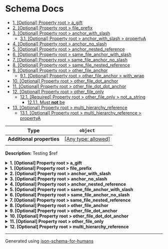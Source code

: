 # Schema Docs

- [1. [Optional] Property root > a_gift](#a_gift)
- [2. [Optional] Property root > file_prefix](#file_prefix)
- [3. [Optional] Property root > anchor_with_slash](#anchor_with_slash)
  - [3.1. [Optional] Property root > anchor_with_slash > propertyA](#anchor_with_slash_propertyA)
- [4. [Optional] Property root > anchor_no_slash](#anchor_no_slash)
- [5. [Optional] Property root > anchor_nested_reference](#anchor_nested_reference)
- [6. [Optional] Property root > same_file_anchor_with_slash](#same_file_anchor_with_slash)
- [7. [Optional] Property root > same_file_anchor_no_slash](#same_file_anchor_no_slash)
- [8. [Optional] Property root > same_file_nested_reference](#same_file_nested_reference)
- [9. [Optional] Property root > other_file_anchor](#other_file_anchor)
  - [9.1. [Optional] Property root > other_file_anchor > with_wrap](#other_file_anchor_with_wrap)
- [10. [Optional] Property root > other_file_dot_anchor](#other_file_dot_anchor)
- [11. [Optional] Property root > other_file_dot_dot_anchor](#other_file_dot_dot_anchor)
- [12. [Optional] Property root > other_file_only](#other_file_only)
  - [12.1. [Required] Property root > other_file_only > not_a_string](#other_file_only_not_a_string)
    - [12.1.1. Must **not** be](#autogenerated_heading_2)
- [13. [Optional] Property root > multi_hierarchy_reference](#multi_hierarchy_reference)
  - [13.1. [Optional] Property root > multi_hierarchy_reference > propertyA](#multi_hierarchy_reference_propertyA)

| Type                      | `object`                                                                  |
| ------------------------- | ------------------------------------------------------------------------- |
| **Additional properties** | [[Any type: allowed]](# "Additional Properties of any type are allowed.") |
|                           |                                                                           |

**Description:** Testing $ref

<details>
<summary><strong> <a name="a_gift"></a>1. [Optional] Property root > a_gift</strong>  

</summary>
<blockquote>

| Type                      | `string`                                                                  |
| ------------------------- | ------------------------------------------------------------------------- |
| **Additional properties** | [[Any type: allowed]](# "Additional Properties of any type are allowed.") |
| **Defined in**            | #/definitions/gift                                                        |
|                           |                                                                           |

**Description:** A gift, or is it?

</blockquote>
</details>

<details>
<summary><strong> <a name="file_prefix"></a>1. [Optional] Property root > file_prefix</strong>  

</summary>
<blockquote>

| Type                      | `string`                                                                  |
| ------------------------- | ------------------------------------------------------------------------- |
| **Additional properties** | [[Any type: allowed]](# "Additional Properties of any type are allowed.") |
| **Defined in**            | #/definitions/gift                                                        |
|                           |                                                                           |

**Description:** A gift, or is it?

</blockquote>
</details>

<details>
<summary><strong> <a name="anchor_with_slash"></a>2. [Optional] Property root > anchor_with_slash</strong>  

</summary>
<blockquote>

| Type                      | `object`                                                                  |
| ------------------------- | ------------------------------------------------------------------------- |
| **Additional properties** | [[Any type: allowed]](# "Additional Properties of any type are allowed.") |
| **Defined in**            | #/definitions/object_def                                                  |
|                           |                                                                           |

<details>
<summary><strong> <a name="anchor_with_slash_propertyA"></a>2.1. [Optional] Property root > anchor_with_slash > propertyA</strong>  

</summary>
<blockquote>

| Type                      | `string`                                                                  |
| ------------------------- | ------------------------------------------------------------------------- |
| **Additional properties** | [[Any type: allowed]](# "Additional Properties of any type are allowed.") |
|                           |                                                                           |

**Description:** Description for object_def/items/propertyA

</blockquote>
</details>

</blockquote>
</details>

<details>
<summary><strong> <a name="anchor_no_slash"></a>3. [Optional] Property root > anchor_no_slash</strong>  

</summary>
<blockquote>

| Type                      | `array of string`                                                         |
| ------------------------- | ------------------------------------------------------------------------- |
| **Additional properties** | [[Any type: allowed]](# "Additional Properties of any type are allowed.") |
| **Defined in**            | #definitions/array_def                                                    |
|                           |                                                                           |

**Description:** Description for array_def

|                      | Array restrictions |
| -------------------- | ------------------ |
| **Min items**        | N/A                |
| **Max items**        | N/A                |
| **Items unicity**    | False              |
| **Additional items** | False              |
| **Tuple validation** | See below          |
|                      |                    |

</blockquote>
</details>

<details>
<summary><strong> <a name="anchor_nested_reference"></a>4. [Optional] Property root > anchor_nested_reference</strong>  

</summary>
<blockquote>

| Type                      | `string`                                                                  |
| ------------------------- | ------------------------------------------------------------------------- |
| **Additional properties** | [[Any type: allowed]](# "Additional Properties of any type are allowed.") |
| **Defined in**            | #/definitions/reference_def                                               |
|                           |                                                                           |

</blockquote>
</details>

<details>
<summary><strong> <a name="same_file_anchor_with_slash"></a>5. [Optional] Property root > same_file_anchor_with_slash</strong>  

</summary>
<blockquote>

| Type                      | `string`                                                                  |
| ------------------------- | ------------------------------------------------------------------------- |
| **Additional properties** | [[Any type: allowed]](# "Additional Properties of any type are allowed.") |
| **Defined in**            | references.json#/definitions/string_def                                   |
|                           |                                                                           |

**Description:** Description for string_def

</blockquote>
</details>

<details>
<summary><strong> <a name="same_file_anchor_no_slash"></a>6. [Optional] Property root > same_file_anchor_no_slash</strong>  

</summary>
<blockquote>

| Type                      | `object`                                                                  |
| ------------------------- | ------------------------------------------------------------------------- |
| **Additional properties** | [[Any type: allowed]](# "Additional Properties of any type are allowed.") |
| **Same definition as**    | [anchor_with_slash](#anchor_with_slash)                                   |
|                           |                                                                           |

</blockquote>
</details>

<details>
<summary><strong> <a name="same_file_nested_reference"></a>7. [Optional] Property root > same_file_nested_reference</strong>  

</summary>
<blockquote>

| Type                      | `string`                                                                  |
| ------------------------- | ------------------------------------------------------------------------- |
| **Additional properties** | [[Any type: allowed]](# "Additional Properties of any type are allowed.") |
| **Same definition as**    | [anchor_nested_reference](#anchor_nested_reference)                       |
|                           |                                                                           |

</blockquote>
</details>

<details>
<summary><strong> <a name="other_file_anchor"></a>8. [Optional] Property root > other_file_anchor</strong>  

</summary>
<blockquote>

| Type                      | `object`                                                                  |
| ------------------------- | ------------------------------------------------------------------------- |
| **Additional properties** | [[Any type: allowed]](# "Additional Properties of any type are allowed.") |
| **Defined in**            | with_descriptions.json#/definitions/gift                                  |
|                           |                                                                           |

**Description:** The delivery is a gift, no prices displayed

<details>
<summary><strong> <a name="other_file_anchor_with_wrap"></a>8.1. [Optional] Property root > other_file_anchor > with_wrap</strong>  

</summary>
<blockquote>

| Type                      | `boolean`                                                                 |
| ------------------------- | ------------------------------------------------------------------------- |
| **Additional properties** | [[Any type: allowed]](# "Additional Properties of any type are allowed.") |
|                           |                                                                           |

</blockquote>
</details>

</blockquote>
</details>

<details>
<summary><strong> <a name="other_file_dot_anchor"></a>9. [Optional] Property root > other_file_dot_anchor</strong>  

</summary>
<blockquote>

| Type                      | `object`                                                                  |
| ------------------------- | ------------------------------------------------------------------------- |
| **Additional properties** | [[Any type: allowed]](# "Additional Properties of any type are allowed.") |
| **Same definition as**    | [other_file_anchor](#other_file_anchor)                                   |
|                           |                                                                           |

**Description:** The delivery is a gift, no prices displayed

</blockquote>
</details>

<details>
<summary><strong> <a name="other_file_dot_dot_anchor"></a>10. [Optional] Property root > other_file_dot_dot_anchor</strong>  

</summary>
<blockquote>

| Type                      | `object`                                                                  |
| ------------------------- | ------------------------------------------------------------------------- |
| **Additional properties** | [[Any type: allowed]](# "Additional Properties of any type are allowed.") |
| **Same definition as**    | [other_file_anchor](#other_file_anchor)                                   |
|                           |                                                                           |

**Description:** The delivery is a gift, no prices displayed

</blockquote>
</details>

<details>
<summary><strong> <a name="other_file_only"></a>11. [Optional] Property root > other_file_only</strong>  

</summary>
<blockquote>

| Type                      | `object`                                                                  |
| ------------------------- | ------------------------------------------------------------------------- |
| **Additional properties** | [[Any type: allowed]](# "Additional Properties of any type are allowed.") |
| **Defined in**            | combining_not.json                                                        |
|                           |                                                                           |

**Description:** Test schema with a not

<details>
<summary><strong> <a name="other_file_only_not_a_string"></a>11.1. [Required] Property root > other_file_only > not_a_string</strong>  

</summary>
<blockquote>

| Type                      | `combining`                                                               |
| ------------------------- | ------------------------------------------------------------------------- |
| **Additional properties** | [[Any type: allowed]](# "Additional Properties of any type are allowed.") |
|                           |                                                                           |

#### <a name="autogenerated_heading_2"></a>11.1.1. Must **not** be

| Type                      | `string`                                                                  |
| ------------------------- | ------------------------------------------------------------------------- |
| **Additional properties** | [[Any type: allowed]](# "Additional Properties of any type are allowed.") |
|                           |                                                                           |

</blockquote>
</details>

</blockquote>
</details>

<details>
<summary><strong> <a name="multi_hierarchy_reference"></a>12. [Optional] Property root > multi_hierarchy_reference</strong>  

</summary>
<blockquote>

| Type                      | `object`                                                                  |
| ------------------------- | ------------------------------------------------------------------------- |
| **Additional properties** | [[Any type: allowed]](# "Additional Properties of any type are allowed.") |
| **Defined in**            | reference_schemas/intermediate.json#/properties/cross_file_reference      |
|                           |                                                                           |

<details>
<summary><strong> <a name="multi_hierarchy_reference_propertyA"></a>12.1. [Optional] Property root > multi_hierarchy_reference > propertyA</strong>  

</summary>
<blockquote>

| Type                      | `string`                                                                  |
| ------------------------- | ------------------------------------------------------------------------- |
| **Additional properties** | [[Any type: allowed]](# "Additional Properties of any type are allowed.") |
|                           |                                                                           |

**Description:** Contents of propertyA in final.json

</blockquote>
</details>

</blockquote>
</details>

----------------------------------------------------------------------------------------------------------------------------
Generated using [json-schema-for-humans](https://github.com/coveooss/json-schema-for-humans)
